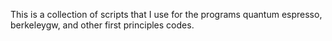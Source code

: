 This is a collection of scripts that I use for the programs quantum espresso,
berkeleygw, and other first principles codes.
